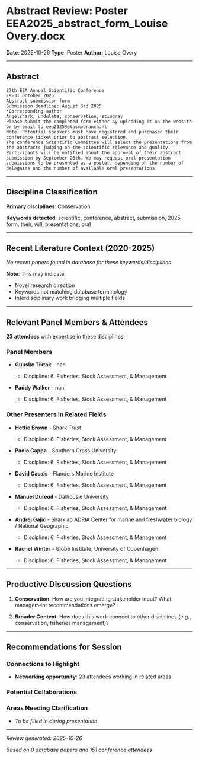 # Abstract Review: Poster EEA2025_abstract_form_Louise Overy.docx

**Date**: 2025-10-26
**Type**: Poster
**Author**: Louise Overy

---

## Abstract

```
27th EEA Annual Scientific Conference
29-31 October 2025
Abstract submission form
Submission deadline: August 3rd 2025 
*Corresponding author
Angelshark, undulate, conservation, stingray
Please submit the completed form either by uploading it on the website or by email to eea2025@elasmobranch.nl  
Note: Potential speakers must have registered and purchased their conference ticket prior to abstract selection.
The conference Scientific Committee will select the presentations from the abstracts judging on the scientific relevance and quality. Participants will be notified about the approval of their abstract submission by September 26th. We may request oral presentation submissions to be presented as a poster, depending on the number of delegates and the number of available oral presentations.
```

---

## Discipline Classification

**Primary disciplines**: Conservation

**Keywords detected**: scientific, conference, abstract, submission, 2025, form, their, will, presentations, oral


---

## Recent Literature Context (2020-2025)


*No recent papers found in database for these keywords/disciplines*

**Note**: This may indicate:
- Novel research direction
- Keywords not matching database terminology
- Interdisciplinary work bridging multiple fields

---

## Relevant Panel Members & Attendees


**23 attendees** with expertise in these disciplines:


### Panel Members

- **Guuske Tiktak** - nan
  - Discipline: 6. Fisheries, Stock Assessment, & Management

- **Paddy Walker** - nan
  - Discipline: 6. Fisheries, Stock Assessment, & Management


### Other Presenters in Related Fields

- **Hettie Brown** - Shark Trust
  - Discipline: 6. Fisheries, Stock Assessment, & Management

- **Paolo Cappa** - Southern Cross University
  - Discipline: 6. Fisheries, Stock Assessment, & Management

- **David Casals** - Flanders Marine Institute
  - Discipline: 6. Fisheries, Stock Assessment, & Management

- **Manuel Dureuil** - Dalhousie University
  - Discipline: 6. Fisheries, Stock Assessment, & Management

- **Andrej Gajic** - Sharklab ADRIA Center for marine and freshwater biology / National Geographic
  - Discipline: 6. Fisheries, Stock Assessment, & Management

- **Rachel Winter** - Globe Institute, University of Copenhagen
  - Discipline: 6. Fisheries, Stock Assessment, & Management

---

## Productive Discussion Questions


1. **Conservation**: How are you integrating stakeholder input? What management recommendations emerge?


2. **Broader Context**: How does this work connect to other disciplines (e.g., conservation, fisheries management)?


---

## Recommendations for Session

### Connections to Highlight

- **Networking opportunity**: 23 attendees working in related areas

### Potential Collaborations


### Areas Needing Clarification

- _To be filled in during presentation_

---


*Review generated: 2025-10-26*

*Based on 0 database papers and 151 conference attendees*